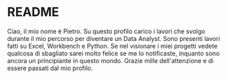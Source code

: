 # README
Ciao, il mio nome è Pietro.
Su questo profilo carico i lavori che svolgo durante il mio percorso per diventare un Data Analyst.
Sono presenti lavori fatti su Excel, Workbench e Python.
Se nel visionare i miei progetti vedete qualcosa di sbagliato sarei molto felice se me lo notificaste, inquanto sono ancora un principiante in questo mondo.
Grazie mille dell'attenzione e di essere passati dal mio profilo.

